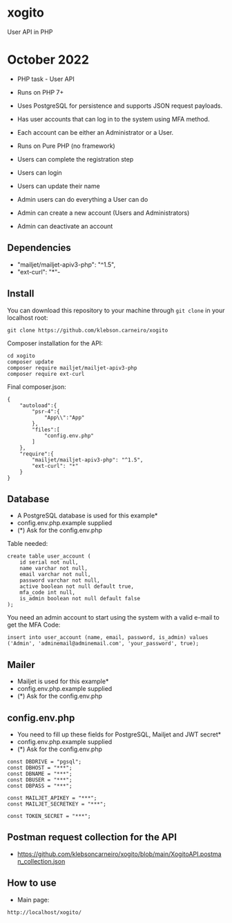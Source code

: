 # xogito
User API in PHP

# October 2022
- PHP task - User API

- Runs on PHP 7+
- Uses PostgreSQL for persistence and supports JSON request payloads. 
- Has user accounts that can log in to the system using MFA method. 
- Each account can be either an Administrator or a User.
- Runs on Pure PHP (no framework)
- Users can complete the registration step
- Users can login
- Users can update their name
- Admin users can do everything a User can do
- Admin can create a new account (Users and Administrators)
- Admin can deactivate an account

## Dependencies

- "mailjet/mailjet-apiv3-php": "^1.5",
- "ext-curl": "*"-   

## Install

You can download this repository to your machine through `git clone` in your localhost root:
```
git clone https://github.com/klebson.carneiro/xogito
```
Composer installation for the API:
```
cd xogito
composer update
composer require mailjet/mailjet-apiv3-php
composer require ext-curl
```
Final composer.json:
```
{
    "autoload":{
        "psr-4":{
            "App\\":"App"
        },
        "files":[
            "config.env.php"
        ]
    },
    "require":{
        "mailjet/mailjet-apiv3-php": "^1.5",
        "ext-curl": "*"
    }
}
```
## Database

- A PostgreSQL database is used for this example*
- config.env.php.example supplied
- (*) Ask for the config.env.php

Table needed:
```
create table user_account (
    id serial not null,
    name varchar not null,
    email varchar not null,
    password varchar not null,
    active boolean not null default true,
    mfa_code int null,
    is_admin boolean not null default false
);
```
You need an admin account to start using the system with a valid e-mail to get the MFA Code:
```
insert into user_account (name, email, password, is_admin) values ('Admin', 'adminemail@adminemail.com', 'your_password', true);
```
## Mailer

- Mailjet is used for this example*
- config.env.php.example supplied
- (*) Ask for the config.env.php

## config.env.php

- You need to fill up these fields for PostgreSQL, Mailjet and JWT secret*
- config.env.php.example supplied
- (*) Ask for the config.env.php

```
const DBDRIVE = "pgsql";
const DBHOST = "***";
const DBNAME = "***";
const DBUSER = "***";
const DBPASS = "***";

const MAILJET_APIKEY = "***";
const MAILJET_SECRETKEY = "***";

const TOKEN_SECRET = "***";
```

## Postman request collection for the API
- https://github.com/klebsoncarneiro/xogito/blob/main/XogitoAPI.postman_collection.json

## How to use
- Main page: 
```
http://localhost/xogito/
```
